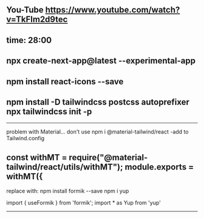 

You-Tube https://www.youtube.com/watch?v=TkFIm2d9tec
---
time: 28:00
---
npx create-next-app@latest --experimental-app
---
npm install react-icons --save
---
npm install -D tailwindcss postcss autoprefixer
npx tailwindcss init -p
---
---
problem with Material... don't use
npm i @material-tailwind/react  -add to Tailwind.config

const withMT = require("@material-tailwind/react/utils/withMT");
module.exports = withMT({
---
replace with:
 npm install formik --save
 npm i yup

import { useFormik } from 'formik';
import * as Yup from 'yup'

---





